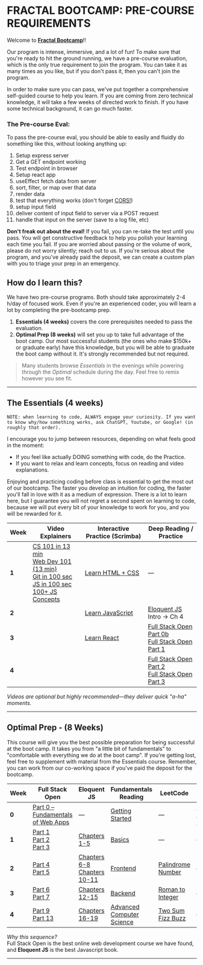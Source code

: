 # FRACTAL BOOTCAMP: PRE-COURSE REQUIREMENTS

Welcome to **[Fractal Bootcamp](https://fractalbootcamp.com/)**!!

Our program is intense, immersive, and a lot of fun! To make sure that you're ready to hit the ground running, we have a pre-course evaluation, which is the only true requirement to join the program. You can take it as many times as you like, but if you don't pass it, then you can't join the program. 

In order to make sure you can pass, we've put together a comprehensive self-guided course to help you learn. If you are coming from zero technical knowledge, it will take a few weeks of directed work to finish. If you have some technical background, it can go much faster. 

### The Pre-course Eval:
To pass the pre-course eval, you should be able to easily and fluidly do something like this, without looking anything up:

1. Setup express server
2. Get a GET endpoint working
3. Test endpoint in browser
4. Setup react app
5. useEffect fetch data from server
6. sort, filter, or map over that data
7. render data
8. test that everything works (don't forget [CORS!](https://www.youtube.com/watch?v=4KHiSt0oLJ0))
9. setup input field
10. deliver content of input field to server via a POST request
11. handle that input on the server (save to a log file, etc)

**Don't freak out about the eval!** If you fail, you can re-take the test until you pass. You will get constructive feedback to help you polish your learning each time you fail. If you are worried about passing or the volume of work, please do not worry silently; reach out to us. If you're serious about the program, and you've already paid the deposit, we can create a custom plan with you to triage your prep in an emergency.

## How do I learn this?

We have two pre-course programs. Both should take approximately 2-4 h/day of focused work. Even if you're an experienced coder, you will learn a lot by completing the pre-bootcamp prep.

1. **Essentials (4 weeks)** covers the core prerequisites needed to pass the evaluation.
2. **Optimal Prep (8 weeks)** will set you up to take full advantage of the boot camp. Our most successful students (the ones who make $150k+ or graduate early) have this knowledge, but you will be able to graduate the boot camp without it. It's strongly recommended but not required.

> Many students browse *Essentials* in the evenings while powering through the *Optimal* schedule during the day. Feel free to remix however you see fit.

---

## The Essentials (4 weeks)

`NOTE: when learning to code, ALWAYS engage your curiosity. If you want to know why/how something works, ask ChatGPT, Youtube, or Google! (in roughly that order).`  

I encourage you to jump between resources, depending on what feels good in the moment:
- If you feel like actually DOING something with code, do the Practice.  
- If you want to relax and learn concepts, focus on reading and video explanations.

Enjoying and practicing coding before class is essential to get the most out of our bootcamp. The faster you develop an intuition for coding, the faster you'll fall in love with it as a medium of expression. There is a lot to learn here, but I guarantee you will not regret a second spent on learning to code, because we will put every bit of your knowledge to work for you, and you will be rewarded for it.

| Week | Video Explainers | Interactive Practice (Scrimba) | Deep Reading / Practice |
|------|-------------------|---------------------------------|-------------------------|
| **1** | [CS 101 in 13 min] <br> [Web Dev 101 (13 min)]<br>[Git in 100 sec]<br>[JS in 100 sec] <br> [100+ JS Concepts] | [Learn HTML + CSS] | — |
| **2** |  | [Learn JavaScript] | [Eloquent JS] Intro → Ch 4 |
| **3** |  | [Learn React] | [Full Stack Open Part 0b] <br> [Full Stack Open Part 1] |
| **4** |  | | [Full Stack Open Part 2] <br> [Full Stack Open Part 3]|

*Videos are optional but highly recommended—they deliver quick "a-ha" moments.*

---

## Optimal Prep - (8 Weeks)

This course will give you the best possible preparation for being successful at the boot camp. It takes you from "a little bit of fundamentals" to "comfortable with everything we do at the boot camp". If you're getting lost, feel free to supplement with material from the Essentials course. Remember, you can work from our co-working space if you've paid the deposit for the bootcamp.  

| Week | Full Stack Open | Eloquent JS | Fundamentals Reading | LeetCode | Other |
|------|-----------------|-------------|----------------------|----------|-------|
| **0** | [Part 0 – Fundamentals of Web Apps] | — | [Getting Started](FUNDAMENTALS.md#getting-started) | — | [React Foundations Course] |
| **1** | [Part 1]<br>[Part 2]<br>[Part 3] | [Chapters 1-5] | [Basics](FUNDAMENTALS.md#basics) | — | — |
| **2** | [Part 4]<br>[Part 5] | [Chapters 6-8]<br>[Chapters 10-11] | [Frontend](FUNDAMENTALS.md#frontend) | [Palindrome Number] | — |
| **3** | [Part 6]<br>[Part 7] | [Chapters 12-15] | [Backend](FUNDAMENTALS.md#backend) | [Roman to Integer] | — |
| **4** | [Part 9]<br>[Part 13] | [Chapters 16-19] | [Advanced Computer Science](FUNDAMENTALS.md#advanced-computer-science) | [Two Sum]<br>[Fizz Buzz] | — |

*Why this sequence?*  
Full Stack Open is the best online web development course we have found, and **Eloquent JS** is the best Javascript book.

---

[Full Stack Open Part 0b]: https://fullstackopen.com/en/part0/fundamentals_of_web_apps  
[Full Stack Open Part 1]: https://fullstackopen.com/en/part1    
[Full Stack Open Part 2]: https://fullstackopen.com/en/part2  
[Full Stack Open Part 3]: https://fullstackopen.com/en/part3  
[Part 0 – Fundamentals of Web Apps]: https://fullstackopen.com/en/part0/fundamentals_of_web_apps  
[Part 1]: https://fullstackopen.com/en/part1  
[Part 2]: https://fullstackopen.com/en/part2  
[Part 3]: https://fullstackopen.com/en/part3  
[Part 4]: https://fullstackopen.com/en/part4  
[Part 5]: https://fullstackopen.com/en/part5  
[Part 6]: https://fullstackopen.com/en/part6  
[Part 7]: https://fullstackopen.com/en/part7  
[Part 9]: https://fullstackopen.com/en/part9  
[Part 13]: https://fullstackopen.com/en/part13  

[Chapters 1-5]: https://eloquentjavascript.net/01_values.html  
[Chapters 6-8]: https://eloquentjavascript.net/06_object.html  
[Chapters 10-11]: https://eloquentjavascript.net/10_modules.html  
[Chapters 12-15]: https://eloquentjavascript.net/12_language.html  
[Chapters 16-19]: https://eloquentjavascript.net/16_canvas.html  

[Getting Started Basics]: https://developer.mozilla.org/en-US/docs/Learn/Getting_started_with_the_web  
[Frontend]: https://developer.mozilla.org/en-US/docs/Learn/Front-end_web_developer  
[Backend]: https://developer.mozilla.org/en-US/docs/Learn/Server-side  
[Computer Science]: https://teachyourselfcs.com/  

[Palindrome Number]: https://leetcode.com/problems/palindrome-number  
[Roman to Integer]: https://leetcode.com/problems/roman-to-integer  
[Two Sum]: https://leetcode.com/problems/two-sum  
[Fizz Buzz]: https://leetcode.com/problems/fizz-buzz  

[React Foundations Course]: https://nextjs.org/learn/react-foundations  
[Next JS App Router Course]: https://nextjs.org/learn/dashboard-app  

[Web Dev 101 (13 min)]: https://www.youtube.com/watch?v=erEgovG9WBs  
[JS in 100 sec]: https://www.youtube.com/watch?v=DHjqpvDnNGE  
[100+ JS Concepts]: https://www.youtube.com/watch?v=lkIFF4maKMU  
[Git in 100 sec]: https://www.youtube.com/watch?v=hwP7WQkmECE  
[CS 101 in 13 min]: https://www.youtube.com/watch?v=-uleG_Vecis  

[Learn HTML + CSS]: https://scrimba.com/learn/htmlandcss  
[Learn JavaScript]: https://scrimba.com/learn/learnjavascript  
[Learn React]: https://scrimba.com/learn/learnreact  

[Eloquent JS]: https://eloquentjavascript.net/  
[Pro Git Ch 1, 2, 6]: https://git-scm.com/book/en/v2  
[Full Stack Open Parts 0-3]: https://fullstackopen.com/en/#course-contents
